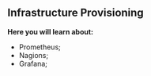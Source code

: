 ## Infrastructure Provisioning

**Here you will learn about:**

- Prometheus;
- Nagions;
- Grafana;
